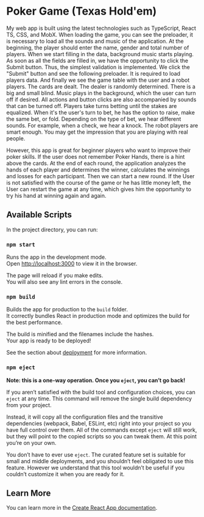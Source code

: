 # Poker Game (Texas Hold'em)

My web app is built using the latest technologies such as TypeScript, React TS, CSS, and MobX.
When loading the game, you can see the preloader, it is necessary to load all the sounds and music of the application.
At the beginning, the player should enter the name, gender and total number of players.
When we start filling in the data, background music starts playing.
As soon as all the fields are filled in, we have the opportunity to click the Submit button. Thus, the simplest validation is implemented.
We click the "Submit" button and see the following preloader. It is required to load players data.
And finally we see the game table with the user and a robot players.
The cards are dealt. The dealer is randomly determined. There is a big and small blind.
Music plays in the background, which the user can turn off if desired.
All actions and button clicks are also accompanied by sounds that can be turned off. 
Players take turns betting until the stakes are equalized.
When it's the user's turn to bet, he has the option to raise, make the same bet, or fold.
Depending on the type of bet, we hear different sounds. For example, when a check, we hear a knock.
The robot players are smart enough. You may get the impression that you are playing with real people.

However, this app is great for beginner players who want to improve their poker skills.
If the user does not remember Poker Hands, there is a hint above the cards.
At the end of each round, the application analyzes the hands of each player and determines the winner, calculates the winnings and losses for each participant.
Then we can start a new round.
If the User is not satisfied with the course of the game or he has little money left, the User can restart the game at any time, which gives him the opportunity to try his hand at winning again and again.

## Available Scripts

In the project directory, you can run:

### `npm start`

Runs the app in the development mode.\
Open [http://localhost:3000](http://localhost:3000) to view it in the browser.

The page will reload if you make edits.\
You will also see any lint errors in the console.

### `npm build`

Builds the app for production to the `build` folder.\
It correctly bundles React in production mode and optimizes the build for the best performance.

The build is minified and the filenames include the hashes.\
Your app is ready to be deployed!

See the section about [deployment](https://facebook.github.io/create-react-app/docs/deployment) for more information.

### `npm eject`

**Note: this is a one-way operation. Once you `eject`, you can’t go back!**

If you aren’t satisfied with the build tool and configuration choices, you can `eject` at any time. This command will remove the single build dependency from your project.

Instead, it will copy all the configuration files and the transitive dependencies (webpack, Babel, ESLint, etc) right into your project so you have full control over them. All of the commands except `eject` will still work, but they will point to the copied scripts so you can tweak them. At this point you’re on your own.

You don’t have to ever use `eject`. The curated feature set is suitable for small and middle deployments, and you shouldn’t feel obligated to use this feature. However we understand that this tool wouldn’t be useful if you couldn’t customize it when you are ready for it.

## Learn More

You can learn more in the [Create React App documentation](https://facebook.github.io/create-react-app/docs/getting-started).